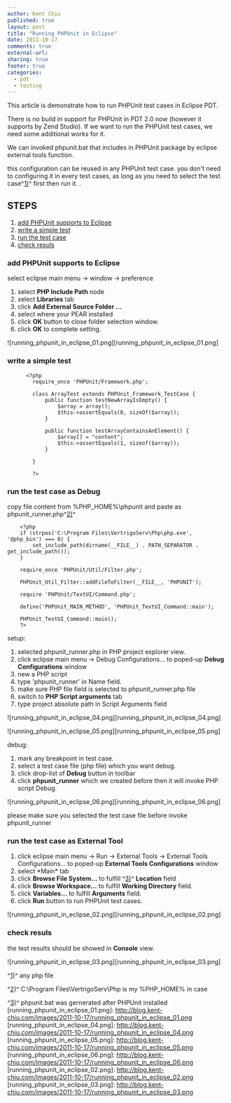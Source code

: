 ```yaml
---
author: Kent Chiu
published: true
layout: post
title: "Running PHPUnit in Eclipse"
date: 2011-10-17
comments: true
external-url:
sharing: true
footer: true
categories:
  - pdt
  - testing
---
```





This article is demonstrate how to run PHPUnit test cases in Eclipse
PDT.

There is no build in support for PHPUnit in PDT 2.0 now (however it
supports by Zend Studio). If we want to run the PHPUnit test cases, we
need some additional works for it.

We can invoked phpunit.bat that includes in PHPUnit package by eclipse
external tools function.

this configuration can be reused in any PHPUnit test case. you don't
need to configuring it in every test cases, as long as you need to
select the test case^[1)](#fn__1)^ first then run it. .

STEPS
-----

1.  [add PHPUnit supports to
    Eclipse](#add_phpunit_supports_to_eclipse "php:running_phpunit_in_eclipse ↵")
2.  [write a simple
    test](#write_a_simple_test "php:running_phpunit_in_eclipse ↵")
3.  [run the test
    case](#run_the_test_case "php:running_phpunit_in_eclipse ↵")
4.  [check resuls](#check_resuls "php:running_phpunit_in_eclipse ↵")

### add PHPUnit supports to Eclipse

select eclipse main menu → window → preference

1.  select **PHP Include Path** node
2.  select **Libraries** tab
3.  click **Add External Source Folder …**
4.  select where your PEAR installed
5.  click **OK** button to close folder selection window.
6.  click **OK** to complete setting.

![running_phpunit_in_eclipse_01.png][running_phpunit_in_eclipse_01.png]

### write a simple test


```
      <?php
        require_once 'PHPUnit/Framework.php';
     
        class ArrayTest extends PHPUnit_Framework_TestCase {
            public function testNewArrayIsEmpty() {
                $array = array();
                $this->assertEquals(0, sizeOf($array));
            }
     
            public function testArrayContainsAnElement() {
                $array[] = "content";
                $this->assertEquals(1, sizeof($array));
            }
     
        }
     
        ?>
```

### run the test case as Debug

copy file content from %PHP\_HOME%\\phpunit and paste as
phpunit\_runner.php^[2)](#fn__2)^


```
    <?php
    if (strpos('C:\Program Files\VertrigoServ\Php\php.exe', '@php_bin') === 0) {
        set_include_path(dirname(__FILE__) . PATH_SEPARATOR . get_include_path());
    }
     
    require_once 'PHPUnit/Util/Filter.php';
     
    PHPUnit_Util_Filter::addFileToFilter(__FILE__, 'PHPUNIT');
     
    require 'PHPUnit/TextUI/Command.php';
     
    define('PHPUnit_MAIN_METHOD', 'PHPUnit_TextUI_Command::main');
     
    PHPUnit_TextUI_Command::main();
    ?>
```

setup:

1.  selected phpunit\_runner.php in PHP project explorer view.
2.  click eclipse main menu → Debug Configurations… to poped-up **Debug
    Configurations** window
3.  new a PHP script
4.  type 'phpunit\_runner' in Name field.
5.  make sure PHP file field is selected to phpunit\_runner.php file
6.  switch to **PHP Script arguments** tab
7.  type project absolute path in Script Arguments field

![running_phpunit_in_eclipse_04.png][running_phpunit_in_eclipse_04.png]

![running_phpunit_in_eclipse_05.png][running_phpunit_in_eclipse_05.png]

debug:

1.  mark any breakpoint in test case.
2.  select a test case file (php file) which you want debug.
3.  click drop-list of **Debug** button in toolbar
4.  click **phpunit\_runner** which we created before then it will
    invoke PHP script Debug.

![running_phpunit_in_eclipse_06.png][running_phpunit_in_eclipse_06.png]

please make sure you selected the test case file before invoke
phpunit\_runner

### run the test case as External Tool

1.  click eclipse main menu → Run → External Tools → External Tools
    Configurations… to poped-up **External Tools Configurations** window
2.  select \*Main\* tab
3.  click **Browse File System…** to fulfill ^[3)](#fn__3)^ **Location**
    field
4.  click **Browse Workspace…** to fulfill **Working Directory** field.
5.  click **Variables…** to fulfill **Arguments** field.
6.  click **Run** button to run PHPUnit test cases.

![running_phpunit_in_eclipse_02.png][running_phpunit_in_eclipse_02.png]

### check resuls

the test results should be showed in **Console** view.

![running_phpunit_in_eclipse_03.png][running_phpunit_in_eclipse_03.png]




^[1)](#fnt__1)^ any php file

^[2)](#fnt__2)^ C:\\Program Files\\VertrigoServ\\Php is my %PHP\_HOME%
in case

^[3)](#fnt__3)^ phpunit.bat was gernerated after PHPUnit installed
[running_phpunit_in_eclipse_01.png]: http://blog.kent-chiu.com/images/2011-10-17/running_phpunit_in_eclipse_01.png
[running_phpunit_in_eclipse_04.png]: http://blog.kent-chiu.com/images/2011-10-17/running_phpunit_in_eclipse_04.png
[running_phpunit_in_eclipse_05.png]: http://blog.kent-chiu.com/images/2011-10-17/running_phpunit_in_eclipse_05.png
[running_phpunit_in_eclipse_06.png]: http://blog.kent-chiu.com/images/2011-10-17/running_phpunit_in_eclipse_06.png
[running_phpunit_in_eclipse_02.png]: http://blog.kent-chiu.com/images/2011-10-17/running_phpunit_in_eclipse_02.png
[running_phpunit_in_eclipse_03.png]: http://blog.kent-chiu.com/images/2011-10-17/running_phpunit_in_eclipse_03.png
